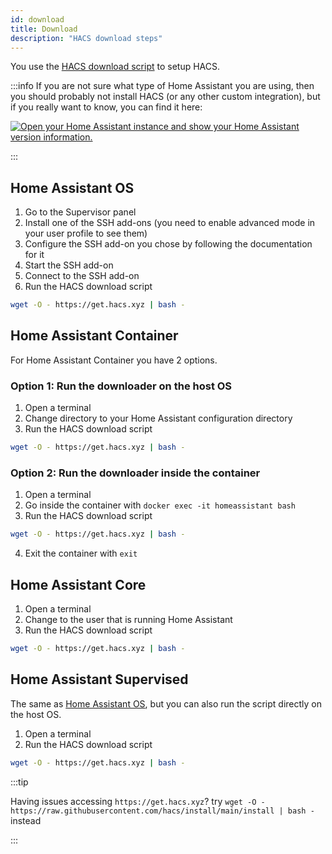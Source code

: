 ```yaml
---
id: download
title: Download
description: "HACS download steps"
---
```


You use the [HACS download script](https://github.com/hacs/install) to setup HACS.

:::info
If you are not sure what type of Home Assistant you are using, then you should probably not install HACS (or any other custom integration), but if you really want to know, you can find it here: 

[![Open your Home Assistant instance and show your Home Assistant version information.](https://my.home-assistant.io/badges/info.svg)](https://my.home-assistant.io/redirect/info/)

:::

## Home Assistant OS

1. Go to the Supervisor panel
1. Install one of the SSH add-ons (you need to enable advanced mode in your user profile to see them)
1. Configure the SSH add-on you chose by following the documentation for it
1. Start the SSH add-on
1. Connect to the SSH add-on
1. Run the HACS download script

```bash
wget -O - https://get.hacs.xyz | bash -
```

## Home Assistant Container

For Home Assistant Container you have 2 options.

### Option 1: Run the downloader on the host OS

1. Open a terminal
1. Change directory to your Home Assistant configuration directory
1. Run the HACS download script

```bash
wget -O - https://get.hacs.xyz | bash -
```

### Option 2: Run the downloader inside the container

1. Open a terminal
1. Go inside the container with `docker exec -it homeassistant bash`
1. Run the HACS download script

```bash
wget -O - https://get.hacs.xyz | bash -
```

4. Exit the container with `exit`


## Home Assistant Core

1. Open a terminal
1. Change to the user that is running Home Assistant
1. Run the HACS download script

```bash
wget -O - https://get.hacs.xyz | bash -
```

## Home Assistant Supervised

The same as [Home Assistant OS](#home-assistant-os), but you can also run the script directly on the host OS.

1. Open a terminal
1. Run the HACS download script

```bash
wget -O - https://get.hacs.xyz | bash -
```

:::tip

Having issues accessing `https://get.hacs.xyz`? try `wget -O - https://raw.githubusercontent.com/hacs/install/main/install | bash -` instead

:::
